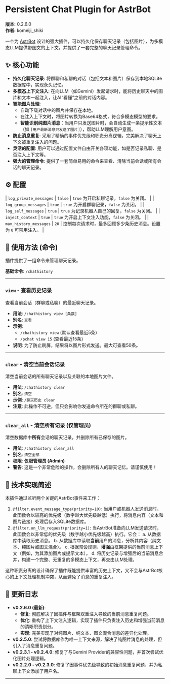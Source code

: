 # Persistent Chat Plugin for AstrBot

**版本:** 0.2.6.0  
**作者:** komeiji_shiki

一个为 [AstrBot](https://github.com/Soulter/AstrBot) 设计的强大插件，可以持久化保存聊天记录（包括图片），为多模态LLM提供带图文的上下文，并提供了一套完整的聊天记录管理命令。

## ✨ 核心功能

-   **持久化聊天记录**: 将群聊和私聊的对话（包括文本和图片）保存到本地SQLite数据库中，实现永久记忆。
-   **多模态上下文注入**: 在向LLM（如Gemini）发起请求时，能将历史聊天中的图片和文本一起注入，让AI“看懂”之前的对话内容。
-   **智能图片处理**:
    -   自动下载对话中的图片并保存在本地。
    -   在注入上下文时，将图片转换为Base64格式，符合多模态模型的要求。
    -   **智能识别纯图片消息**：当用户只发送图片时，会自动生成一条提示性文本（如 `[用户最新消息只发送了图片]`），帮助LLM理解用户意图。
-   **防止消息重复**: 采用了精确的事件优先级和职责分离逻辑，完美解决了聊天上下文被重复注入的问题。
-   **灵活的配置**: 用户可以通过配置文件自由开关各项功能，如是否记录私聊、是否注入上下文等。
-   **强大的管理命令**: 提供了一套简单易用的命令来查看、清除当前会话或所有会话的聊天记录。


## ⚙️ 配置

| `log_private_messages` | `false`  | `true` 为开启私聊记录，`false` 为关闭。                        |
| `log_group_messages`   | `true`   | `true` 为开启群聊记录，`false` 为关闭。                        |
| `log_self_messages`    | `true`   | `true` 为记录机器人自己的回复，`false` 为关闭。                |
| `inject_context`       | `true`   | `true` 为开启上下文注入功能，`false` 为关闭。                  |
| `max_history_messages` | `20`     | 控制每次请求时，最多回顾多少条历史消息。设置为 `0` 可禁用注入。 |

## 📖 使用方法 (命令)

插件提供了一组命令来管理聊天记录。

**基础命令**: `/chathistory`

---

### `view` - 查看历史记录

查看当前会话（群聊或私聊）的最近聊天记录。

-   **用法**: `/chathistory view [条数]`
-   **别名**: `查看`
-   **示例**:
    -   `/chathistory view` (默认查看最近5条)
    -   `/pchat view 15` (查看最近15条)
-   **说明**: 为了防止刷屏，结果将以图片形式发送。最大可查看50条。

---

### `clear` - 清空当前会话记录

清空当前会话的所有聊天记录以及关联的本地图片文件。

-   **用法**: `/chathistory clear`
-   **别名**: `清空`
-   **示例**: `/聊天历史 clear`
-   **注意**: 此操作不可逆，但只会影响你发送命令所在的群聊或私聊。

---

### `clear_all` - 清空所有记录 (仅管理员)

清空数据库中**所有**会话的聊天记录，并删除所有已保存的图片。

-   **用法**: `/chathistory clear_all`
-   **别名**: `清空全部`
-   **权限**: **仅限管理员 (Admin)**
-   **警告**: 这是一个非常危险的操作，会删除所有人的聊天记忆。请谨慎使用！

## 🔧 技术实现简述

本插件通过监听两个关键的AstrBot事件来工作：

1.  `@filter.event_message_type(priority=10)`: 当用户或机器人发送消息时，此函数会以较高的优先级（数字越大优先级越低）执行，将消息内容（文本和图片链接）处理后存入SQLite数据库。
2.  `@filter.on_llm_request(priority=1)`: 当AstrBot准备向LLM发送请求时，此函数会以非常低的优先级（数字越小优先级越高）执行。它会：
    a. 从数据库中读取历史消息。
    b. 从数据库中读取**当前**用户的消息，分析其内容（纯文本、纯图片或图文混合）。
    c. 根据预设规则，**增强**由框架提供的当前消息上下文（例如，为其添加图片或提示文本）。
    d. 将历史记录与增强后的当前消息合并，构建一个完整、无重复的多模态上下文，再交由LLM处理。

这种职责分离的设计确保了插件既能提供丰富的历史上下文，又不会与AstrBot核心的上下文处理机制冲突，从而避免了消息的重复注入。

## 📜 更新日志

-   **v0.2.6.0 (最新)**:
    -   **修复**: 彻底解决了因插件与框架双重注入导致的当前消息重复问题。
    -   **优化**: 重构了上下文注入逻辑，实现了插件只负责注入历史和增强当前消息的清晰职责划分。
    -   **实现**: 完美实现了对纯图片、纯文本、图文混合消息的差异化处理。
-   **v0.2.5.0**: 尝试将数据库作为唯一上下文来源，解决了纯图片消息的处理，但引入了消息重复问题。
-   **v0.2.3.1 - v0.2.4.0**: 修复了与Gemini Provider的兼容性问题，并首次尝试优化图片处理逻辑。
-   **v0.2.2.0 - v0.2.3.0**: 修复了因事件优先级导致的初始消息重复问题，并为私聊上下文添加了用户名。

---
